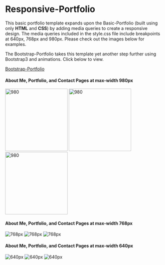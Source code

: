# Responsive-Portfolio

This basic portfolio template expands upon the Basic-Portfolio (built using only **HTML** and **CSS**) by adding media queries to create a responsive design. The media queries included in the style.css file include breakpoints at 640px, 768px and 980px. Please check out the images below for examples.

The Bootstrap-Portfolio takes this template yet another step further using Bootstrap3 and animations. Click below to view.  

[Bootstrap-Portfolio](https://github.com/mfbradley/Bootstrap-Portfolio)

#### About Me, Portfolio, and Contact Pages at max-width 980px
<img src="./assets/images/About_980.png" alt="980" width=200 height=200 />
<img src="./assets/images/Portfolio_980.png" alt="980" width=200 height=200 />
<img src="./assets/images/Contact_980.png" alt="980" width=200 height=200 />

#### About Me, Portfolio, and Contact Pages at max-width 768px
![768px](./assets/images/About_768.png)
![768px](./assets/images/Portfolio_768.png)
![768px](./assets/images/Contact_768.png)


#### About Me, Portfolio, and Contact Pages at max-width 640px
![640px](./assets/images/About_640.png)
![640px](./assets/images/Portfolio_640.png)
![640px](./assets/images/Contact_640.png)

